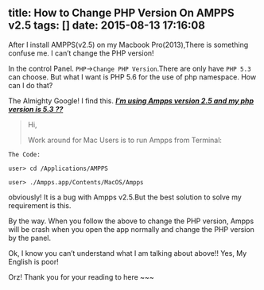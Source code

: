 title: How to Change PHP Version On AMPPS v2.5
tags: []
date: 2015-08-13 17:16:08
---

After I install AMPPS(v2.5) on my Macbook Pro(2013),There is something confuse me. I can’t change the PHP version!

<!-- more -->

In the control Panel. `PHP`->`Change PHP Version`.There are only have `PHP 5.3` can choose. But what I want is PHP 5.6 for the use of php namespace. How can I do that?

The Almighty Google! I find this. [**_I’m using Ampps version 2.5 and my php version is 5.3 ??_**](http://www.softaculous.com/board/index.php?tid=5847&amp;tpg=all&amp;title=i%27m_using_Ampps_version_2.5_and_my_php_version_is_5.3_%3F%3F "i%27m_using_Ampps_version_2.5_and_my_php_version_is_5.3_%3F%3F")

> Hi,
> 
> Work around for Mac Users is to run Ampps from Terminal:

`The Code:`

    user> cd /Applications/AMPPS 

    user> ./Ampps.app/Contents/MacOS/Ampps

obviously! It is a bug with Ampps v2.5.But the best solution to solve my requirement is this.

By the way. When you follow the above to change the PHP version, Ampps will be crash when you open the app normally and change the PHP version by the panel.

Ok, I know you can’t understand what I am talking about above!! Yes, My English is poor!

Orz! Thank you for your reading to here ~~~